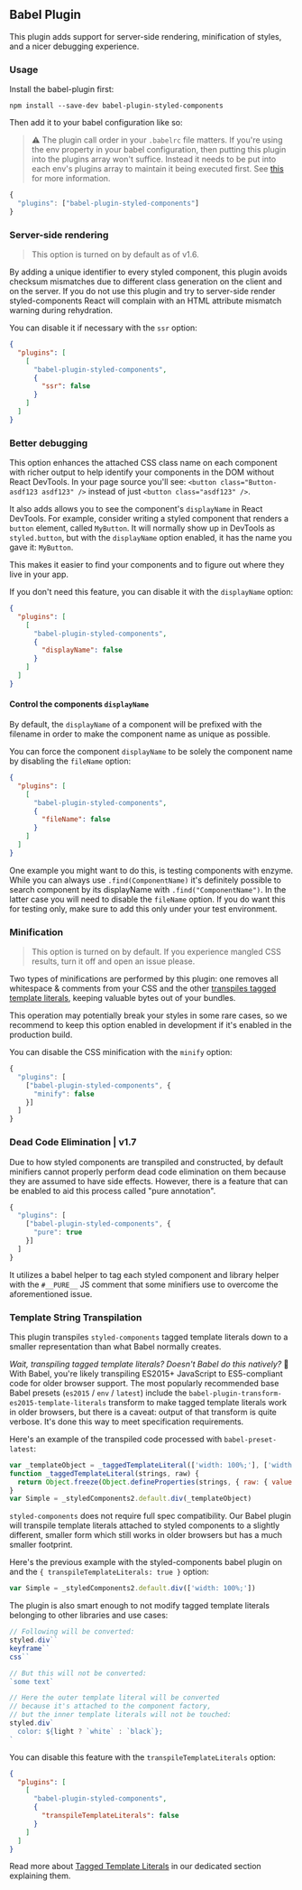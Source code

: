 ## Babel Plugin

This plugin adds support for server-side rendering, minification of styles, and a nicer debugging experience.

### Usage

Install the babel-plugin first:

```
npm install --save-dev babel-plugin-styled-components
```

Then add it to your babel configuration like so:

> ⚠️ The plugin call order in your `.babelrc` file matters. If you're using the env property in your babel configuration, then putting this plugin into the plugins array won't suffice. Instead it needs to be put into each env's plugins array to maintain it being executed first. See [this](https://github.com/styled-components/babel-plugin-styled-components/issues/78) for more information.

```js
{
  "plugins": ["babel-plugin-styled-components"]
}
```

### Server-side rendering

> This option is turned on by default as of v1.6.

By adding a unique identifier to every styled component, this plugin avoids checksum mismatches due to different class generation on the client and on the server. If you do not use this plugin and try to server-side render styled-components React will complain with an HTML attribute mismatch warning during rehydration.

You can disable it if necessary with the `ssr` option:

```json
{
  "plugins": [
    [
      "babel-plugin-styled-components",
      {
        "ssr": false
      }
    ]
  ]
}
```

### Better debugging

This option enhances the attached CSS class name on each component with richer output to help identify your components in the DOM without React DevTools. In your page source you'll see: `<button class="Button-asdf123 asdf123" />` instead of just `<button class="asdf123" />`.

It also adds allows you to see the component's `displayName` in React DevTools. For example, consider writing a styled component that renders a `button` element, called `MyButton`. It will normally show up in DevTools as `styled.button`, but with the `displayName` option enabled, it has the name you gave it: `MyButton`.

This makes it easier to find your components and to figure out where they live in your app.

If you don't need this feature, you can disable it with the `displayName` option:

```json
{
  "plugins": [
    [
      "babel-plugin-styled-components",
      {
        "displayName": false
      }
    ]
  ]
}
```

#### Control the components `displayName`

By default, the `displayName` of a component will be prefixed with the filename in order to make the component name as unique as possible.

You can force the component `displayName` to be solely the component name by disabling the `fileName` option:

```json
{
  "plugins": [
    [
      "babel-plugin-styled-components",
      {
        "fileName": false
      }
    ]
  ]
}
```

One example you might want to do this, is testing components with enzyme. While you can always use `.find(ComponentName)` it's definitely possible to search component by its displayName with `.find("ComponentName")`. In the latter case you will need to disable the `fileName` option. If you do want this for testing only, make sure to add this only under your test environment.

### Minification

> This option is turned on by default. If you experience mangled CSS
> results, turn it off and open an issue please.

Two types of minifications are performed by this plugin: one removes all whitespace & comments from your CSS and the other [transpiles tagged template literals](#template-string-transpilation), keeping valuable bytes out of your bundles.

This operation may potentially break your styles in some rare cases, so we recommend to keep this option enabled in development if it's enabled in the production build.

You can disable the CSS minification with the `minify` option:

```js
{
  "plugins": [
    ["babel-plugin-styled-components", {
      "minify": false
    }]
  ]
}
```

### Dead Code Elimination | v1.7

Due to how styled components are transpiled and constructed, by default minifiers cannot properly perform dead code elimination on them because they are assumed to have side effects. However, there is a feature that can be enabled to aid this process called "pure annotation".

```js
{
  "plugins": [
    ["babel-plugin-styled-components", {
      "pure": true
    }]
  ]
}
```

It utilizes a babel helper to tag each styled component and library helper with the `#__PURE__` JS comment that some minifiers use to overcome the aforementioned issue.

### Template String Transpilation

This plugin transpiles `styled-components` tagged template literals down to a smaller representation than what Babel normally creates.

_Wait, transpiling tagged template literals? Doesn't Babel do this natively?_ 🤔
With Babel, you're likely transpiling ES2015+ JavaScript to ES5-compliant code for older browser support. The most popularly recommended base Babel presets (`es2015` / `env` / `latest`) include the `babel-plugin-transform-es2015-template-literals` transform to make tagged template literals work in older browsers, but there is a caveat: output of that transform is quite verbose. It's done this way to meet specification requirements.

Here's an example of the transpiled code processed with `babel-preset-latest`:

```js
var _templateObject = _taggedTemplateLiteral(['width: 100%;'], ['width: 100%;'])
function _taggedTemplateLiteral(strings, raw) {
  return Object.freeze(Object.defineProperties(strings, { raw: { value: Object.freeze(raw) } }))
}
var Simple = _styledComponents2.default.div(_templateObject)
```

`styled-components` does not require full spec compatibility. Our Babel plugin will transpile template literals attached to styled components to a slightly different, smaller form which still works in older browsers but has a much smaller footprint.

Here's the previous example with the styled-components babel plugin on and the `{ transpileTemplateLiterals: true }` option:

```js
var Simple = _styledComponents2.default.div(['width: 100%;'])
```

The plugin is also smart enough to not modify tagged template literals belonging to other libraries and use cases:

```js
// Following will be converted:
styled.div``
keyframe``
css``

// But this will not be converted:
`some text`

// Here the outer template literal will be converted
// because it's attached to the component factory,
// but the inner template literals will not be touched:
styled.div`
  color: ${light ? `white` : `black`};
`
```

You can disable this feature with the `transpileTemplateLiterals` option:

```json
{
  "plugins": [
    [
      "babel-plugin-styled-components",
      {
        "transpileTemplateLiterals": false
      }
    ]
  ]
}
```

Read more about [Tagged Template Literals](/docs/advanced#tagged-template-literals) in
our dedicated section explaining them.
